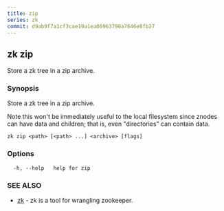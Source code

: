 ```yaml
---
title: zip
series: zk
commit: d9ab9f7a1cf3cae19a1ea06963798a7646e8fb27
---
```

## zk zip

Store a zk tree in a zip archive.

### Synopsis

Store a zk tree in a zip archive.
	
Note this won't be immediately useful to the local filesystem since znodes can have data and children;
that is, even "directories" can contain data.

```
zk zip <path> [<path> ...] <archive> [flags]
```

### Options

```
  -h, --help   help for zip
```

### SEE ALSO

* [zk](../)	 - zk is a tool for wrangling zookeeper.

